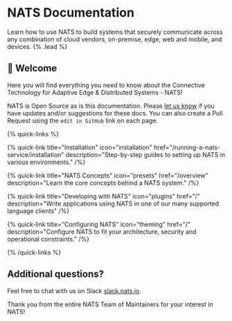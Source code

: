 # NATS Documentation
Learn how to use NATS to build systems that securely communicate across any combination of cloud vendors, on-premise, edge, web and mobile, and devices. {% .lead %}

## 👋 Welcome 

Here you will find everything you need to know about the Connective Technology for Adaptive Edge & Distributed Systems - NATS!

NATS is Open Source as is this documentation. Please [let us know](mailto:info@nats.io) if you have updates and/or suggestions for these docs. You can also create a Pull Request using the `edit in GitHub` link on each page.

{% quick-links %}

{% quick-link title="Installation" icon="installation" href="/running-a-nats-service/installation" description="Step-by-step guides to setting up NATS in various environments." /%}

{% quick-link title="NATS Concepts" icon="presets" href="/overview" description="Learn the core concepts behind a NATS system." /%}

{% quick-link title="Developing with NATS" icon="plugins" href="/" description="Write applications using NATS in one of our many supported language clients" /%}

{% quick-link title="Configuring NATS" icon="theming" href="/" description="Configure NATS to fit your architecture, security and operational constraints." /%}

{% /quick-links %}

## Additional questions?
Feel free to chat with us on Slack [slack.nats.io](https://slack.nats.io).

Thank you from the entire NATS Team of Maintainers for your interest in NATS!
